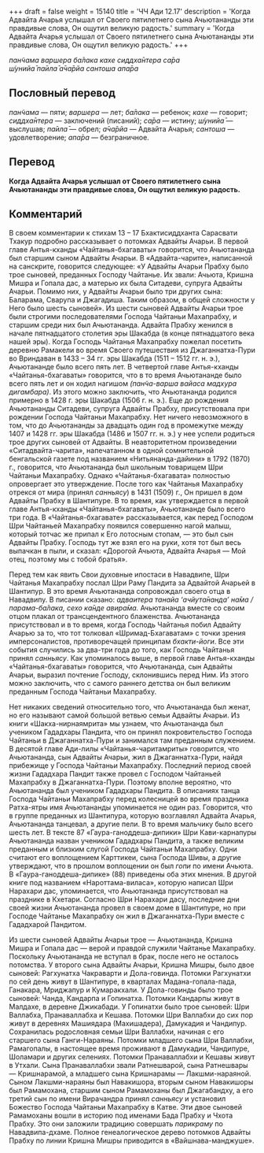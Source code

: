 +++
draft = false
weight = 15140
title = 'ЧЧ Ади 12.17'
description = 'Когда Адвайта Ачарья услышал от Своего пятилетнего сына Ачьютананды эти правдивые слова, Он ощутил великую радость.'
summary = 'Когда Адвайта Ачарья услышал от Своего пятилетнего сына Ачьютананды эти правдивые слова, Он ощутил великую радость.'
+++

_пан̃чама варшера ба̄лака кахе сиддха̄нтера са̄ра  
ш́унийа̄ па̄ила̄ а̄ча̄рйа сантоша апа̄ра_

## Пословный перевод

_пан̃чама_ — пяти; _варшера_ — лет; _ба̄лака_ — ребенок; _кахе_ — говорит; _сиддха̄нтера_ — заключений (писаний); _са̄ра_ — истину; _ш́унийа̄_ — выслушав; _па̄ила̄_ — обрел; _а̄ча̄рйа_ — Адвайта Ачарья; _сантоша_ — удовлетворение; _апа̄ра_ — безграничное.

## Перевод

**Когда Адвайта Ачарья услышал от Своего пятилетнего сына Ачьютананды эти правдивые слова, Он ощутил великую радость.**

## Комментарий

В своем комментарии к стихам 13 – 17 Бхактисиддханта Сарасвати Тхакур подробно рассказывает о потомках Адвайты Ачарьи. В первой главе Антья-кханды «Чайтанья-бхагаваты» говорится, что Ачьютананда был старшим сыном Адвайты Ачарьи. В «Адвайта-чарите», написанной на санскрите, говорится следующее: «У Адвайты Ачарьи Прабху было трое сыновей, преданных Господу Чайтанье. Их звали: Ачьюта, Кришна Мишра и Гопала дас, а матерью их была Ситадеви, супруга Адвайты Ачарьи. Помимо них, у Адвайты Ачарьи было три других сына: Баларама, Сварупа и Джагадиша. Таким образом, в общей сложности у Него было шесть сыновей». Из шести сыновей Адвайты Ачарьи трое были строгими последователями Господа Чайтаньи Махапрабху, и старшим среди них был Ачьютананда. Адвайта Прабху женился в начале пятнадцатого столетия эры Шакабда (в конце пятнадцатого века нашей эры). Когда Господь Чайтанья Махапрабху пожелал посетить деревню Рамакели во время Своего путешествия из Джаганнатха-Пури во Вриндаван в 1433 – 34 гг. эры Шакабда (1511 – 1512 гг. н. э.), Ачьютананде было всего пять лет. В четвертой главе Антья-кханды «Чайтанья-бхагаваты» говорится, что в то время Ачьютананде было всего пять лет и он ходил нагишом _(пан̃ча-варша вайаса мадхура дигамбара)_. Из этого можно заключить, что Ачьютананда родился примерно в 1428 г. эры Шакабда (1506 г. н. э.). Еще до рождения Ачьютананды Ситадеви, супруга Адвайты Прабху, присутствовала при рождении Господа Чайтаньи Махапрабху. Нет ничего невозможного в том, что до Ачьютананды за двадцать один год в промежутке между 1407 и 1428 гг. эры Шакабда (1486 и 1507 гг. н. э.) у нее успели родиться трое других сыновей от Адвайты. В неавторитетном произведении «Ситадвайта-чарита», напечатанном в одной сомнительной бенгальской газете под названием «Нитьянанда-дайини» в 1792 (1870) г., говорится, что Ачьютананда был школьным товарищем Шри Чайтаньи Махапрабху. Однако «Чайтанья-бхагавата» полностью опровергает это утверждение. После того как Чайтанья Махапрабху отрекся от мира (принял _санньясу_) в 1431 (1509) г., Он пришел в дом Адвайты Прабху в Шантипуре. В то время, как утверждается в первой главе Антья-кханды «Чайтанья-бхагаваты», Ачьютананде было всего три года. В «Чайтанья-бхагавате» рассказывается, как перед Господом Шри Чайтаньей Махапрабху появился совершенно нагой малыш, который тотчас же припал к Его лотосным стопам, — это был сын Адвайты Прабху. Господь тут же взял его на руки, хотя тот был весь выпачкан в пыли, и сказал: «Дорогой Ачьюта, Адвайта Ачарья — Мой отец, поэтому мы с тобой братья».

Перед тем как явить Свои духовные ипостаси в Навадвипе, Шри Чайтанья Махапрабху послал Шри Раму Пандита за Адвайтой Ачарьей в Шантипур. В это время Ачьютананда сопровождал своего отца в Навадвипу. В писании сказано: _адваитера танайа ‘ачйута̄нанда’ на̄ма / парама-ба̄лака, сехо ка̄нде авира̄ма._ Ачьютананда вместе со своим отцом плакал от трансцендентного блаженства. Ачьютананда присутствовал и в то время, когда Господь Чайтанья побил Адвайту Ачарью за то, что тот толковал «Шримад-Бхагаватам» с точки зрения имперсоналистов, противоречащей принципам _бхакти-йоги_. Все эти события случились за два-три года до того, как Господь Чайтанья принял _санньясу_. Как упоминалось выше, в первой главе Антья-кханды «Чайтанья-бхагаваты» говорится, что Ачьютананда, сын Адвайты Ачарьи, выразил почтение Господу, склонившись перед Ним. Из этого можно заключить, что с самого раннего детства он был великим преданным Господа Чайтаньи Махапрабху.

Нет никаких сведений относительно того, что Ачьютананда был женат, но его называют самой большой ветвью семьи Адвайты Ачарьи. Из книги «Шакха-нирнаямрита» мы узнаем, что Ачьютананда был учеником Гададхары Пандита, что он принял покровительство Господа Чайтаньи в Джаганнатха-Пури и занимался там преданным служением. В десятой главе Ади-лилы «Чайтанья-чаритамриты» говорится, что Ачьютананда, сын Адвайты Ачарьи, жил в Джаганнатха-Пури, найдя прибежище у Господа Чайтаньи Махапрабху. Последний период своей жизни Гададхара Пандит также провел с Господом Чайтаньей Махапрабху в Джаганнатха-Пури. Поэтому вполне вероятно, что Ачьютананда был учеником Гададхары Пандита. В описаниях танца Господа Чайтаньи Махапрабху перед колесницей во время праздника Ратха-ятры имя Ачьютананды упоминается не один раз. Говорится, что в группе преданных из Шантипура, которую возглавлял Адвайта Ачарья, Ачьютананда танцевал, а другие пели. В то время мальчику было всего шесть лет. В тексте 87 «Гаура-ганоддеша-дипики» Шри Кави-карнапуры Ачьютананда назван учеником Гададхары Пандита, а также великим преданным и близким слугой Господа Чайтаньи Махапрабху. Одни считают его воплощением Карттикеи, сына Господа Шивы, а другие утверждают, что в прошлом воплощении он был _гопи_ по имени Ачьюта. В «Гаура-ганоддеша-дипике» (88) приведены оба этих мнения. В другой книге под названием «Нароттама-виласа», которую написал Шри Нарахари дас, упоминается, что Ачьютананда присутствовал на празднике в Кхетари. Согласно Шри Нарахари дасу, последние дни своей жизни Ачьютананда провел в своем доме в Шантипуре, но при Господе Чайтанье Махапрабху он жил в Джаганнатха-Пури вместе с Гададхарой Пандитом.

Из шести сыновей Адвайты Ачарьи трое — Ачьютананда, Кришна Мишра и Гопала дас — верой и правдой служили Чайтанье Махапрабху. Поскольку Ачьютананда не вступал в брак, после него не осталось потомства. У второго сына Адвайты Ачарьи, Кришна Мишры, было двое сыновей: Рагхунатха Чакраварти и Дола-говинда. Потомки Рагхунатхи по сей день живут в Шантипуре, в кварталах Мадана-гопала-пада, Ганакара, Мриджапур и Кумаракхали. У Дола-говинды было трое сыновей: Чанда, Кандарпа и Гопинатха. Потомки Кандарпы живут в Малдахе, в деревне Джикабади. У Гопинатхи было трое сыновей: Шри Валлабха, Пранаваллабха и Кешава. Потомки Шри Валлабхи до сих пор живут в деревнях Машиядара (Махишадера), Дамукадия и Чандипур. Сохранилась родословная семьи Шри Валлабхи, начиная с его старшего сына Ганги-Нараяны. Потомки младшего сына Шри Валлабхи, Рамагопалы, в настоящее время проживают в Дамукадии, Чандипуре, Шоламари и других селениях. Потомки Пранаваллабхи и Кешавы живут в Утхали. Сына Пранаваллабхи звали Ратнешварой, сына Ратнешвары — Кришнарамой, а младшего сына Кришнарамы — Лакшми-нараяной. Сыном Лакшми-нараяны был Навакишора, вторым сыном Навакишоры был Рамамохана, старшим сыном Рамамоханы был Джагабандху, а его третий сын по имени Вирачандра принял _санньясу_ и установил Божество Господа Чайтаньи Махапрабху в Катве. Эти двое сыновей Рамамоханы вошли в историю под именами Бада Прабху и Чхота Прабху. Это они заложили традицию совершать _парикраму_ по Навадвипа-дхаме. Полное генеалогическое дерево потомков Адвайты Прабху по линии Кришна Мишры приводится в «Вайшнава-манджуше».
